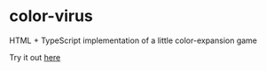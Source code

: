 # color-virus
HTML + TypeScript implementation of a little color-expansion game

Try it out [here](http://foolproof.io/virus/)
